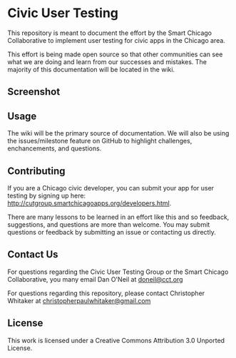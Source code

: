 # Civic User Testing

This repository is meant to document the effort by the Smart Chicago Collaborative to implement user testing for civic apps in the Chicago area. 

This effort is being made open source so that other communities can see what we are doing and learn from our successes and mistakes. The majority of this documentation will be located in the wiki. 

## Screenshot 

## Usage

The wiki will be the primary source of documentation. We will also be using the issues/milestone feature on GitHub to highlight challenges, enchancements, and questions. 

## Contributing 

If you are a Chicago civic developer, you can submit your app for user testing by signing up here: http://cutgroup.smartchicagoapps.org/developers.html. 

There are many lessons to be learned in an effort like this and so feedback, suggestions, and questions are more than welcome. You may submit questions or feedback by submitting an issue or contacting us directly. 

## Contact Us 

For questions regarding the Civic User Testing Group or the Smart Chicago Collaborative, you many email Dan O'Neil at  doneil@cct.org

For questions regarding this repository, please contact Christopher Whitaker at christopherpaulwhitaker@gmail.com 

## License 

This work is licensed under a Creative Commons Attribution 3.0 Unported License.
